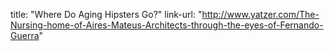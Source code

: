 title: "Where Do Aging Hipsters Go?"
link-url: "http://www.yatzer.com/The-Nursing-home-of-Aires-Mateus-Architects-through-the-eyes-of-Fernando-Guerra"
